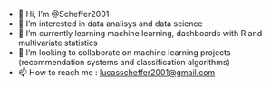 - 👋 Hi, I’m @Scheffer2001
- 👀 I’m interested in data analisys and data science
- 🌱 I’m currently learning machine learning, dashboards with R and multivariate statistics
- 💞️ I’m looking to collaborate on machine learning projects (recommendation systems and classification algorithms)
- 📫 How to reach me : lucasscheffer2001@gmail.com

<!---
Scheffer2001/Scheffer2001 is a ✨ special ✨ repository because its `README.md` (this file) appears on your GitHub profile.
You can click the Preview link to take a look at your changes.
--->
